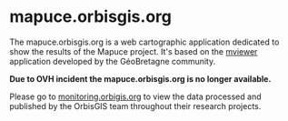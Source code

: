 # mapuce.orbisgis.org

The mapuce.orbisgis.org is a web cartographic application dedicated to show the results of the Mapuce project. 
It's based on the [mviewer](https://github.com/geobretagne/mviewer) application developed by the GéoBretagne community.

**Due to OVH incident the mapuce.orbisgis.org is no longer available.**

Please go to [monitoring.orbigis.org](monitoring.orbigis.org) to view the data processed and published by the OrbisGIS team throughout their research projects. 

